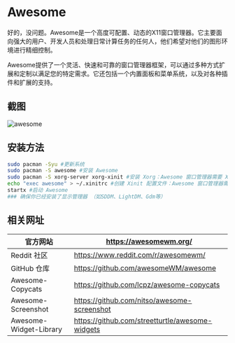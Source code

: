 # Awesome

好的，没问题。Awesome是一个高度可配置、动态的X11窗口管理器。它主要面向强大的用户、开发人员和处理日常计算任务的任何人，他们希望对他们的图形环境进行精细控制。

Awesome提供了一个灵活、快速和可靠的窗口管理器框架，可以通过多种方式扩展和定制以满足您的特定需求。它还包括一个内置面板和菜单系统，以及对各种插件和扩展的支持。

## 截图

![awesome](/awesome.png)

## 安装方法

```bash
sudo pacman -Syu #更新系统
sudo pacman -S awesome #安装 Awesome
sudo pacman -S xorg-server xorg-xinit #安装 Xorg：Awesome 窗口管理器需要 Xorg 作为其显示服务器。
echo "exec awesome" > ~/.xinitrc #创建 Xinit 配置文件：Awesome 窗口管理器需要一个 Xinit 配置文件来启动
startx #启动 Awesome
### 确保你已经安装了显示管理器 （如SDDM、LightDM、Gdm等）
```



## 相关网址

| 官方网站               | https://awesomewm.org/                          |
| ---------------------- | ----------------------------------------------- |
| Reddit 社区            | https://www.reddit.com/r/awesomewm/             |
| GitHub 仓库            | https://github.com/awesomeWM/awesome            |
| Awesome-Copycats       | https://github.com/lcpz/awesome-copycats        |
| Awesome-Screenshot     | https://github.com/nitso/awesome-screenshot     |
| Awesome-Widget-Library | https://github.com/streetturtle/awesome-widgets |

